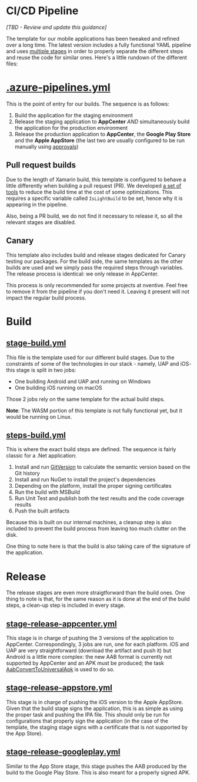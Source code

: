 # CI/CD Pipeline
_[TBD - Review and update this guidance]_

The template for our mobile applications has been tweaked and refined over a long time. The latest version includes a fully functional YAML pipeline and uses [multiple stages](https://devblogs.microsoft.com/premier-developer/azure-devops-pipelines-multi-stage-pipelines-and-yaml-for-continuous-delivery/) in order to properly separate the different steps and reuse the code for similar ones. Here's a little rundown of the different files:

# [.azure-pipelines.yml](../.azure-pipelines.yml)
This is the point of entry for our builds. The sequence is as follows:
  1. Build the application for the staging environment
  2. Release the staging application to **AppCenter** _AND_ simultaneously build the application for the production environment
  3. Release the production application to **AppCenter**, the **Google Play Store** and the **Apple AppStore** (the last two are usually configured to be run manually using [approvals](https://docs.microsoft.com/en-us/azure/devops/pipelines/process/approvals?view=azure-devops&tabs=check-pass#approvals))

## Pull request builds
Due to the length of Xamarin build, this template is configured to behave a little differently when building a pull request (PR). We developed [a set of tools](https://github.com/nventive/MSBuild.UnifiedExtensions/blob/develop/src/Application.Building.Light/Readme.md) to reduce the build time at the cost of some optimizations. This requires a specific variable called `IsLightBuild` to be set, hence why it is appearing in the pipeline. 

Also, being a PR build, we do not find it necessary to release it, so all the relevant stages are disabled.

## Canary
This template also includes build and release stages dedicated for Canary testing our packages. For the build side, the same templates as the other builds are used and we simply pass the required steps through variables. The release process is identical: we only release in AppCenter.

This process is only recommended for some projects at nventive. Feel free to remove it from the pipeline if you don't need it. Leaving it present will not impact the regular build process. 

# Build
## [stage-build.yml](../build/stage-build.yml)
This file is the template used for our different build stages. Due to the constraints of some of the technologies in our stack - namely, UAP and iOS- this stage is split in two jobs: 
- One building Android and UAP and running on Windows
- One building iOS running on macOS

Those 2 jobs rely on the same template for the actual build steps.

**Note**: The WASM portion of this template is not fully functional yet, but it would be running on Linux.

## [steps-build.yml](../build/steps-build.yml)
This is where the exact build steps are defined. The sequence is fairly classic for a .Net application:
1. Install and run [GitVersion](https://gitversion.net/) to calculate the semantic version based on the Git history
1. Install and run NuGet to install the project's dependencies
1. Depending on the platform, install the proper signing certificates
1. Run the build with MSBuild
1. Run Unit Test and publish both the test results and the code coverage results 
1. Push the built artifacts

Because this is built on our internal machines, a cleanup step is also included to prevent the build process from leaving too much clutter on the disk.

One thing to note here is that the build is also taking care of the signature of the application.

# Release

The release stages are even more straigtforward than the build ones. One thing to note is that, for the same reason as it is done at the end of the build steps, a clean-up step is included in every stage.

## [stage-release-appcenter.yml](../build/stage-release-appcenter.yml)
This stage is in charge of pushing the 3 versions of the application to AppCenter. Correspondingly, 3 jobs are run, one for each platform.
 iOS and UAP are very straightforward (download the artifact and push it) but Android is a little more complex: the new AAB format is currently not supported by AppCenter and an APK must be produced; the task [AabConvertToUniversalApk](https://marketplace.visualstudio.com/items?itemName=DamienAicheh.bundletool-tasks) is used to do so.

## [stage-release-appstore.yml](../build/stage-release-appstore.yml)
This stage is in charge of pushing the iOS version to the Apple AppStore. Given that the build stage signs the application, this is as simple as using the proper task and pushing the IPA file. This should only be run for configurations that properly sign the application (in the case of the template, the staging stage signs with a certificate that is not supported by the App Store).

## [stage-release-googleplay.yml](../build/stage-release-googleplay.yml)
Similar to the App Store stage, this stage pushes the AAB produced by the build to the Google Play Store. This is also meant for a properly signed APK.
